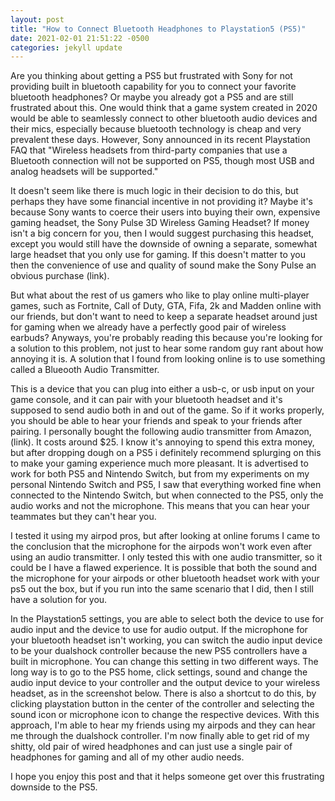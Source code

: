 ```yaml
---
layout: post
title: "How to Connect Bluetooth Headphones to Playstation5 (PS5)"
date: 2021-02-01 21:51:22 -0500
categories: jekyll update
---
```


Are you thinking about getting a PS5 but frustrated with Sony for not
providing built in bluetooth capability for you to connect your favorite
bluetooth headphones? Or maybe you already got a PS5 and are still frustrated
about this. One would think that a game system created in 2020 would be able
to seamlessly connect to other bluetooth audio devices and their mics, especially because
bluetooth technology is cheap and very prevalent these days. However, Sony announced in its
recent Playstation FAQ that "Wireless headsets from third-party companies that use a Bluetooth connection
will not be supported on PS5, though most USB and analog headsets will be supported."

It doesn't seem like there is much logic in their decision to do this,
but perhaps they have some financial incentive in not
providing it? Maybe it's because Sony wants to coerce their users into buying
their own, expensive gaming headset, the Sony Pulse 3D Wireless Gaming Headset? If money isn't a big
concern for you, then I would suggest purchasing this headset, except you would still have the downside
of owning a separate, somewhat large headset that you only use for gaming. If this doesn't matter to you
then the convenience of use and quality of sound make the Sony Pulse an obvious purchase (link).

But what about the rest of us gamers who like to play online multi-player games,
such as Fortnite, Call of Duty, GTA, Fifa, 2k and Madden online with our friends,
but don't want to need to keep a separate headset around just for gaming when we
already have a perfectly good pair of wireless earbuds? Anyways, you're probably reading this
because you're looking for a solution to this problem, not just to hear some random guy
rant about how annoying it is. A solution that I found from looking
online is to use something called a Blueooth Audio Transmitter.

This is a device that you can plug into either a usb-c, or usb input on your game console,
and it can pair with your bluetooth headset and it's supposed to send audio both in and out of the game.
So if it works properly, you should be able to hear your friends and speak to your friends after pairing.
I personally bought the following audio transmitter from Amazon, (link). It costs around $25. I know it's
annoying to spend this extra money, but after dropping dough on a PS5 i definitely recommend splurging on this
to make your gaming experience much more pleasant. It is advertised to work for both PS5 and Nintendo Switch,
but from my experiments on my personal Nintendo Switch and PS5, I saw that everything worked fine when connected
to the Nintendo Switch, but when connected to the PS5, only the audio works and not the microphone.
This means that you can hear your teammates but they can't hear you.

I tested it using my airpod pros, but after looking at online forums I came to the conclusion that the microphone
for the airpods won't work even after using an audio transmitter. I only tested this with one audio transmitter,
so it could be I have a flawed experience. It is possible that both the sound and the microphone for your airpods
or other bluetooth headset work with your ps5 out the box, but if you run into the same scenario that I did, then
I still have a solution for you.

In the Playstation5 settings, you are able to select both the device to use for audio input and the device
to use for audio output. If the microphone for your bluetooth headset isn't working, you can switch the audio
input device to be your dualshock controller because the new PS5 controllers have a built in microphone. You can
change this setting in two different ways. The long way is to go to the PS5 home, click settings, sound and
change the audio input device to your controller and the output device to your wireless headset, as in the screenshot
below. There is also a shortcut to do this, by clicking playstation button in the center of the controller and
selecting the sound icon or microphone icon to change the respective devices. With this approach, I'm able to hear
my friends using my airpods and they can hear me through the dualshock controller. I'm now finally able to get rid of my
shitty, old pair of wired headphones and can just use a single pair of headphones for gaming and all of my other audio needs.

I hope you enjoy this post and that it helps someone get over this frustrating downside to the PS5.

[jekyll-docs]: https://jekyllrb.com/docs/home
[jekyll-gh]: https://github.com/jekyll/jekyll
[jekyll-talk]: https://talk.jekyllrb.com/
